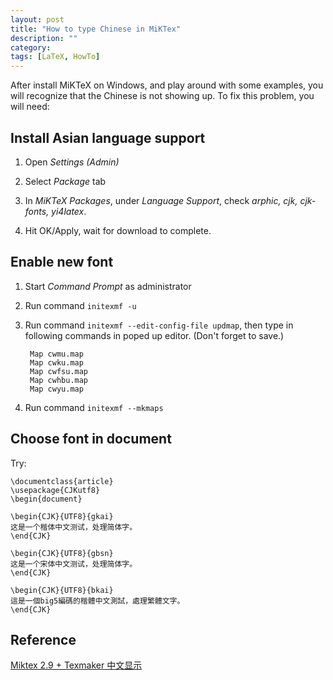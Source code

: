 ```yaml
---
layout: post
title: "How to type Chinese in MiKTex"
description: ""
category:
tags: [LaTeX, HowTo]
---
```


After install MiKTeX on Windows, and play around with some examples, you will
recognize that the Chinese is not showing up. To fix this problem, you will
need:

Install Asian language support
---

1. Open _Settings (Admin)_

2. Select _Package_ tab

3. In _MiKTeX Packages_, under _Language Support_, check _arphic, cjk, cjk-fonts, yi4latex_.

4. Hit OK/Apply, wait for download to complete.

Enable new font
---

1. Start _Command Prompt_ as administrator

2. Run command `initexmf -u`

3. Run command `initexmf --edit-config-file updmap`, then type in following
commands in poped up editor. (Don't forget to save.)

		Map cwmu.map
		Map cwku.map
		Map cwfsu.map
		Map cwhbu.map
		Map cwyu.map

4. Run command `initexmf --mkmaps`

Choose font in document
---
Try:

	\documentclass{article}
	\usepackage{CJKutf8}
	\begin{document}

	\begin{CJK}{UTF8}{gkai}
	这是一个楷体中文测试，处理简体字。
	\end{CJK}

	\begin{CJK}{UTF8}{gbsn}
	这是一个宋体中文测试，处理简体字。
	\end{CJK}

	\begin{CJK}{UTF8}{bkai}
	這是一個big5編碼的楷體中文測試，處理繁體文字。
	\end{CJK}

Reference
---
[Miktex 2.9 + Texmaker 中文显示][1]

[1]: http://my.oschina.net/zenologo/blog/60160
